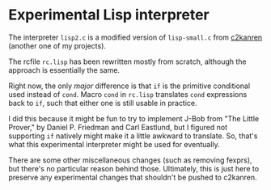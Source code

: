 # Experimental Lisp interpreter

The interpreter `lisp2.c` is a modified version of `lisp-small.c` from [c2kanren](https://github.com/mkicjn/c2kanren) (another one of my projects).

The rcfile `rc.lisp` has been rewritten mostly from scratch, although the approach is essentially the same.

Right now, the only *major* difference is that `if` is the primitive conditional used instead of `cond`.
Macro `cond` in `rc.lisp` translates `cond` expressions back to `if`, such that either one is still usable in practice.

I did this because it might be fun to try to implement J-Bob from "The Little Prover," by Daniel P. Friedman and Carl Eastlund,
but I figured not supporting `if` natively might make it a little awkward to translate.
So, that's what this experimental interpreter might be used for eventually.

There are some other miscellaneous changes (such as removing fexprs), but there's no particular reason behind those.
Ultimately, this is just here to preserve any experimental changes that shouldn't be pushed to c2kanren.
